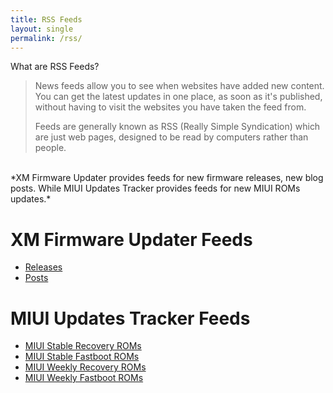 ```yaml
---
title: RSS Feeds
layout: single
permalink: /rss/
---
```


<div class="card">
    <div class="card-header">
        What are RSS Feeds?
    </div>
    <div class="card-body">
        <blockquote class="blockquote mb-0">
            <p>News feeds allow you to see when websites have added new content. You can get the latest updates in one
                place, as soon as it's published, without having to visit the websites you have taken the feed from.</p>
            <p>Feeds are generally known as RSS (Really Simple Syndication) which are just web pages, designed to be
                read by computers rather than people.</p>
        </blockquote>
    </div>
</div>
<br/>
*XM Firmware Updater provides feeds for new firmware releases, new blog posts. While MIUI Updates Tracker provides
feeds for new MIUI ROMs updates.*

# XM Firmware Updater Feeds

* [Releases](/releases.xml)
* [Posts](/feed.xml)

# MIUI Updates Tracker Feeds

* [MIUI Stable Recovery
ROMs](https://raw.githubusercontent.com/XiaomiFirmwareUpdater/miui-updates-tracker/master/rss/stable_recovery/stable_recovery.xml)
* [MIUI Stable Fastboot
ROMs](https://raw.githubusercontent.com/XiaomiFirmwareUpdater/miui-updates-tracker/master/rss/stable_fastboot/stable_fastboot.xml)
* [MIUI Weekly Recovery
ROMs](https://raw.githubusercontent.com/XiaomiFirmwareUpdater/miui-updates-tracker/master/rss/weekly_recovery/weekly_recovery.xml)
* [MIUI Weekly Fastboot
ROMs](https://raw.githubusercontent.com/XiaomiFirmwareUpdater/miui-updates-tracker/master/rss/weekly_fastboot/weekly_fastboot.xml)